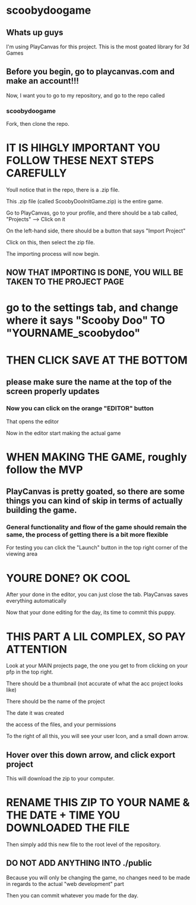 # scoobydoogame

## Whats up guys

I'm using PlayCanvas for this project. This is the most goated library for 3d Games

## Before you begin, go to playcanvas.com and make an account!!!

Now, I want you to go to my repository, and go to the repo called
### scoobydoogame

Fork, then clone the repo.


# IT IS HIHGLY IMPORTANT YOU FOLLOW THESE NEXT STEPS CAREFULLY


Youll notice that in the repo, there is a .zip file.

This .zip file (called ScoobyDooInitGame.zip) is the entire game.

Go to PlayCanvas, go to your profile, and there should be a tab called, "Projects" --> Click on it

On the left-hand side, there should be a button that says "Import Project"

Click on this, then select the zip file.

The importing process will now begin.

## NOW THAT IMPORTING IS DONE, YOU WILL BE TAKEN TO THE PROJECT PAGE

# go to the settings tab, and change where it says "Scooby Doo" TO "YOURNAME_scoobydoo"

# THEN CLICK SAVE AT THE BOTTOM

## please make sure the name at the top of the screen properly updates

### Now you can click on the orange "EDITOR" button
That opens the editor

Now in the editor start making the actual game

# WHEN MAKING THE GAME, roughly follow the MVP

## PlayCanvas is pretty goated, so there are some things you can kind of skip in terms of actually building the game.

### General functionality and flow of the game should remain the same, the process of getting there is a bit more flexible

For testing you can click the "Launch" button in the top right corner of the viewing area

# YOURE DONE? OK COOL

After your done in the editor, you can just close the tab. 
PlayCanvas saves everything automatically

Now that your done editing for the day, its time to commit this puppy.

# THIS PART A LIL COMPLEX, SO PAY ATTENTION

Look at your MAIN projects page, the one you get to from clicking on your pfp in the top right.

There should be a thumbnail (not accurate of what the acc project looks like)

There should be the name of the project

The date it was created

the access of the files, and your permissions

To the right of all this, you will see your user Icon, and a small down arrow.

## Hover over this down arrow, and click export project

This will download the zip to your computer.

# RENAME THIS ZIP TO YOUR NAME & THE DATE + TIME YOU DOWNLOADED THE FILE

Then simply add this new file to the root level of the repository.

## DO NOT ADD ANYTHING INTO ./public

Because you will only be changing the game, no changes need to be made in regards to the actual "web development" part

Then you can commit whatever you made for the day.